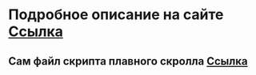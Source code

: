 # Подробное описание на сайте [Ссылка](https://practical-web.ru/javascript/kak-sdelat-plavnyy-skroll-k-lyubomu-polozheniyu-na-html-stranice)

## Сам файл скрипта плавного скролла [Ссылка](https://gist.githubusercontent.com/artemsites/860cfcd079b1f42cace732c31b5e3a29/raw/scrollSmoothlyToPosition.js)